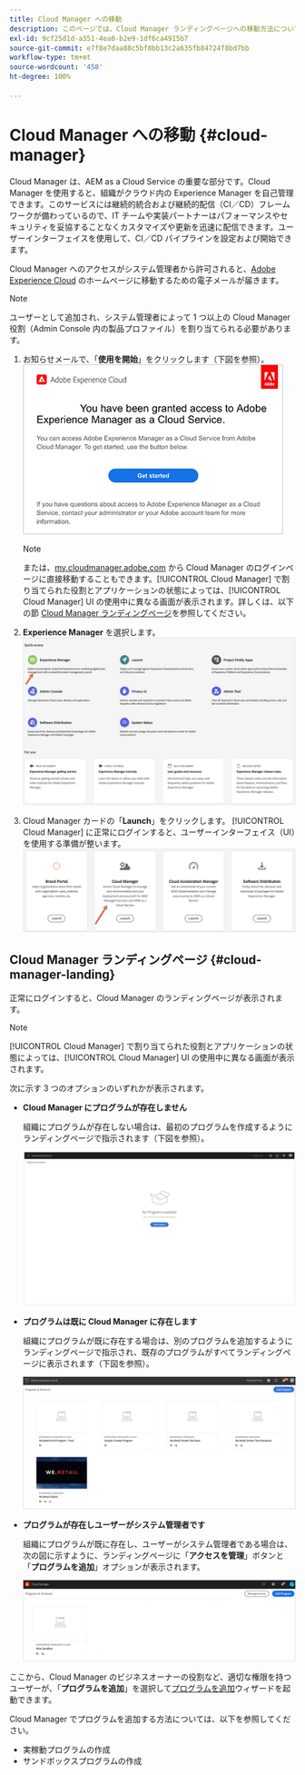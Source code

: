 ```yaml
---
title: Cloud Manager への移動
description: このページでは、Cloud Manager ランディングページへの移動方法について説明します
exl-id: 9cf25d1d-a351-4ea0-b2e9-1df6ca4915b7
source-git-commit: e7f8e7daa88c5bf8bb13c2a635fb84724f8bd7bb
workflow-type: tm+mt
source-wordcount: '458'
ht-degree: 100%

---
```


# Cloud Manager への移動 {#cloud-manager}

Cloud Manager は、AEM as a Cloud Service の重要な部分です。Cloud Manager を使用すると、組織がクラウド内の Experience Manager を自己管理できます。このサービスには継続的統合および継続的配信（CI／CD）フレームワークが備わっているので、IT チームや実装パートナーはパフォーマンスやセキュリティを妥協することなくカスタマイズや更新を迅速に配信できます。ユーザーインターフェイスを使用して、CI／CD パイプラインを設定および開始できます。

Cloud Manager へのアクセスがシステム管理者から許可されると、[Adobe Experience Cloud](https://experience.adobe.com) のホームページに移動するための電子メールが届きます。

>[!NOTE]
>ユーザーとして追加され、システム管理者によって 1 つ以上の Cloud Manager 役割（Admin Console 内の製品プロファイル）を割り当てられる必要があります。

1. お知らせメールで、「**使用を開始**」をクリックします（下図を参照）。
   ![](/help/onboarding/what-is-required/assets/get-started-email.png)

   >[!NOTE]
   >または、[my.cloudmanager.adobe.com](https://my.cloudmanager.adobe.com/) から Cloud Manager のログインページに直接移動することもできます。[!UICONTROL Cloud Manager] で割り当てられた役割とアプリケーションの状態によっては、[!UICONTROL Cloud Manager] UI の使用中に異なる画面が表示されます。詳しくは、以下の節 [Cloud Manager ランディングページ](#cloud-manager-landing)を参照してください。

1. **Experience Manager** を選択します。
   ![](/help/implementing/cloud-manager/getting-access-to-aem-in-cloud/assets/landing-page1.png)

1. Cloud Manager カードの「**Launch**」をクリックします。
[!UICONTROL Cloud Manager] に正常にログインすると、ユーザーインターフェイス（UI）を使用する準備が整います。
   ![](/help/implementing/cloud-manager/getting-access-to-aem-in-cloud/assets/landing-page2.png)


## Cloud Manager ランディングページ {#cloud-manager-landing}

正常にログインすると、Cloud Manager のランディングページが表示されます。

>[!NOTE]
>[!UICONTROL Cloud Manager] で割り当てられた役割とアプリケーションの状態によっては、[!UICONTROL Cloud Manager] UI の使用中に異なる画面が表示されます。

次に示す 3 つのオプションのいずれかが表示されます。

* **Cloud Manager にプログラムが存在しません**

   組織にプログラムが存在しない場合は、最初のプログラムを作成するようにランディングページで指示されます（下図を参照）。

   ![](/help/implementing/cloud-manager/getting-access-to-aem-in-cloud/assets/first_timelogin0.png)

* **プログラムは既に Cloud Manager に存在します**

   組織にプログラムが既に存在する場合は、別のプログラムを追加するようにランディングページで指示され、既存のプログラムがすべてランディングページに表示されます（下図を参照）。

   ![](/help/implementing/cloud-manager/getting-access-to-aem-in-cloud/assets/first_timelogin1.png)

* **プログラムが存在しユーザーがシステム管理者です**

   組織にプログラムが既に存在し、ユーザーがシステム管理者である場合は、次の図に示すように、ランディングページに「**アクセスを管理**」ボタンと「**プログラムを追加**」オプションが表示されます。

   ![](/help/implementing/cloud-manager/getting-access-to-aem-in-cloud/assets/admin-console-4.png)

ここから、Cloud Manager のビジネスオーナーの役割など、適切な権限を持つユーザーが、「**プログラムを追加**」を選択して[プログラムを追加](https://experienceleague.adobe.com/docs/experience-manager-cloud-service/onboarding/getting-access/production-programs/creating-production-program.html?lang=ja#getting-access)ウィザードを起動できます。

Cloud Manager でプログラムを追加する方法については、以下を参照してください。

* 実稼動プログラムの作成
* サンドボックスプログラムの作成